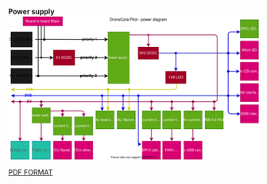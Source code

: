 **Power supply**
![aepilot1_power_distribution_diagram.svg](uploads/6cc37684af70c52d9e4bf138f6dc560d/aepilot1_power_distribution_diagram.svg)

[PDF FORMAT](uploads/4846bd8836be236dfbc91a1c343146e9/aepilot1_power_distribution_diagram.pdf)